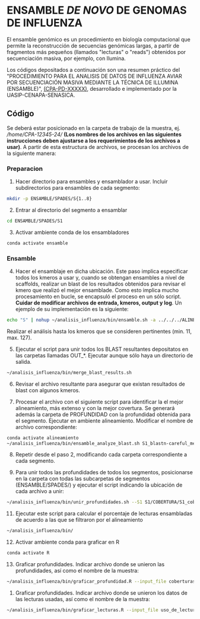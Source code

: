 # ENSAMBLE *DE NOVO* DE GENOMAS DE INFLUENZA 

El ensamble genómico es un procedimiento en biología computacional que permite la reconstrucción de secuencias genómicas largas, a partir de fragmentos más pequeños (llamados "lecturas" o "reads") obtenidos por secuenciación masiva, por ejemplo, con Ilumina. 

Los códigos depositados a continuación son una resumen práctico del "PROCEDIMIENTO PARA EL ANALISIS DE DATOS DE INFLUENZA AVIAR POR SECUENCIACIÓN MASIVA MEDIANTE LA TÉCNICA DE ILLUMINA  
 (ENSAMBLE)", <ins>(CPA-PD-XXXXX)</ins>, desarrollado e implementado por la UASIP-CENAPA-SENASICA.

 ## Código
Se deberá estar posicionado en la carpeta de trabajo de la muestra, ej. */home/CPA-12345-24/* **(Los nombres de los archivos en las siguientes instrucciones deben ajustarse a los requerimientos de los archivos a usar)**. A partir de esta estructura de archivos, se procesan los archivos de la siguiente manera:

### Preparacion
1. Hacer directorio para ensambles y ensamblador a usar. Incluir subdirectorios para ensambles de cada segmento:
```bash
mkdir -p ENSAMBLE/SPADES/S{1..8}
```

2. Entrar al directorio del segmento a ensamblar
```bash
cd ENSAMBLE/SPADES/S1
```

3. Activar ambiente conda de los ensambladores
```bash
conda activate ensamble
```

### Ensamble
4. Hacer el ensamblaje en dicha ubicación. Este paso implica especificar todos los kmeros a usar y, cuando se obtengan ensambles a nivel de scaffolds, realizar un blast de los resultados obtenidos para revisar el kmero que realizó el mejor ensamblade. Como esto implica mucho procesamiento en bucle, se encapsuló el proceso en un sólo script. **Cuidar de modificar archivos de entrada, kmeros, output y log**. Un ejemplo de su implementación es la siguiente:

```bash
echo "S" | nohup ~/analisis_influenza/bin/ensamble.sh -a ../../../ALINEAMIENTO/BWA/S1/s1_reads_r1.fq.gz -b ../../../ALINEAMIENTO/BWA/S1/s1_reads_r2.fq.gz -x ../../../ALINEAMIENTO/BWA/S1/s1_reads_u1.fq.gz -y ../../../ALINEAMIENTO/BWA/S1/s1_reads_u2.fq.gz -t 26 --kini 11 --kfin 127 -o OUT_11_127 >log_11_127 2>&1 &
```

Realizar el análisis hasta los kmeros que se consideren pertinentes (min. 11, max. 127).

5. Ejecutar el script para unir todos los BLAST resultantes depositatos en las carpetas llamadas OUT_*. Ejecutar aunque sólo haya un directorio de salida.
```bash
~/analisis_influenza/bin/merge_blast_results.sh
```

6. Revisar el archivo resultante para asegurar que existan resultados de blast con algunos kmeros.

7. Procesar el archivo con el siguiente script para identificar la el mejor alineamiento, más extenso y con la mejor covertura. Se generará además la carpeta de PROFUNDIDAD con la profundidad obtenida para el segmento. Ejecutar en ambiente alineamiento. Modificar el nombre de archivo correspondiente:
```bash
conda activate alineamiento
~/analisis_influenza/bin/ensamble_analyze_blast.sh S1_blastn-careful_merged.txt
```

8. Repetir desde el paso 2, modificando cada carpeta correspondiente a cada segmento.

9. Para unir todos las profundidades de todos los segmentos, posicionarse en la carpeta con todas las subcarpetas de segmentos (ENSAMBLE/SPADES/) y ejecutar el script indicando la ubicación de cada archivo a unir:
```bash
~/analisis_influenza/bin/unir_profundidades.sh --S1 S1/COBERTURA/S1_cobertura --S2 S2/COBERTURA/S2_cobertura --S3 S3/COBERTURA/S3_cobertura --S4 S4/COBERTURA/S4_cobertura --S5 S5/COBERTURA/S5_cobertura --S6 S6/COBERTURA/S6_cobertura --S7 S7/COBERTURA/S7_cobertura --S8 S8/COBERTURA/S8_cobertura
```

11. Ejecutar este script para calcular el porcentaje de lecturas ensambladas de acuerdo a las que se filtraron por el alineamiento
```bash
~/analisis_influenza/bin/
```

12. Activar ambiente conda para graficar en R
```bash
conda activate R
```

13. Graficar profundidades. Indicar archivo donde se unieron las profundidades, así como el nombre de la muestra:
```bash
~/analisis_influenza/bin/graficar_profundidad.R --input_file coberturas_finales.tsv --muestra CPA-00245-25-P1-1
```

1.  Graficar profundidades. Indicar archivo donde se unieron los datos de las lecturas usadas, así como el nombre de la muestra:
```bash
~/analisis_influenza/bin/graficar_lecturas.R --input_file uso_de_lecturas.tsv --muestra CPA-00245-25-P1-1
```